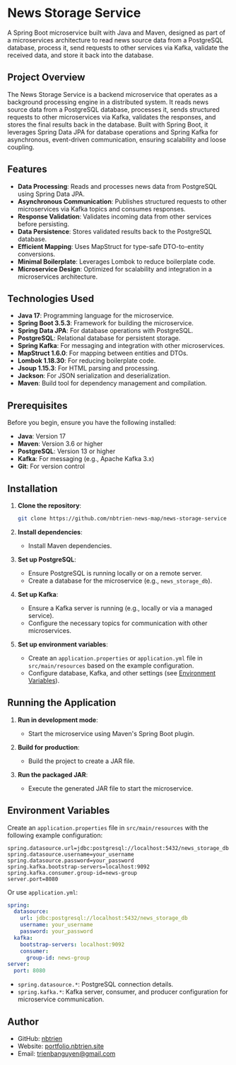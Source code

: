 # News Storage Service

A Spring Boot microservice built with Java and Maven, designed as part of a microservices architecture to read news source data from a PostgreSQL database, process it, send requests to other services via Kafka, validate the received data, and store it back into the database.

## Project Overview

The News Storage Service is a backend microservice that operates as a background processing engine in a distributed system. It reads news source data from a PostgreSQL database, processes it, sends structured requests to other microservices via Kafka, validates the responses, and stores the final results back in the database. Built with Spring Boot, it leverages Spring Data JPA for database operations and Spring Kafka for asynchronous, event-driven communication, ensuring scalability and loose coupling.

## Features

- **Data Processing**: Reads and processes news data from PostgreSQL using Spring Data JPA.
- **Asynchronous Communication**: Publishes structured requests to other microservices via Kafka topics and consumes responses.
- **Response Validation**: Validates incoming data from other services before persisting.
- **Data Persistence**: Stores validated results back to the PostgreSQL database.
- **Efficient Mapping**: Uses MapStruct for type-safe DTO-to-entity conversions.
- **Minimal Boilerplate**: Leverages Lombok to reduce boilerplate code.
- **Microservice Design**: Optimized for scalability and integration in a microservices architecture.

## Technologies Used

- **Java 17**: Programming language for the microservice.
- **Spring Boot 3.5.3**: Framework for building the microservice.
- **Spring Data JPA**: For database operations with PostgreSQL.
- **PostgreSQL**: Relational database for persistent storage.
- **Spring Kafka**: For messaging and integration with other microservices.
- **MapStruct 1.6.0**: For mapping between entities and DTOs.
- **Lombok 1.18.30**: For reducing boilerplate code.
- **Jsoup 1.15.3**: For HTML parsing and processing.
- **Jackson**: For JSON serialization and deserialization.
- **Maven**: Build tool for dependency management and compilation.

## Prerequisites

Before you begin, ensure you have the following installed:

- **Java**: Version 17
- **Maven**: Version 3.6 or higher
- **PostgreSQL**: Version 13 or higher
- **Kafka**: For messaging (e.g., Apache Kafka 3.x)
- **Git**: For version control

## Installation

1. **Clone the repository**:

   ```bash
   git clone https://github.com/nbtrien-news-map/news-storage-service
   ```

2. **Install dependencies**:

   - Install Maven dependencies.

3. **Set up PostgreSQL**:

   - Ensure PostgreSQL is running locally or on a remote server.
   - Create a database for the microservice (e.g., `news_storage_db`).

4. **Set up Kafka**:

   - Ensure a Kafka server is running (e.g., locally or via a managed service).
   - Configure the necessary topics for communication with other microservices.

5. **Set up environment variables**:
   - Create an `application.properties` or `application.yml` file in `src/main/resources` based on the example configuration.
   - Configure database, Kafka, and other settings (see [Environment Variables](#environment-variables)).

## Running the Application

1. **Run in development mode**:

   - Start the microservice using Maven's Spring Boot plugin.

2. **Build for production**:

   - Build the project to create a JAR file.

3. **Run the packaged JAR**:
   - Execute the generated JAR file to start the microservice.

## Environment Variables

Create an `application.properties` file in `src/main/resources` with the following example configuration:

```properties
spring.datasource.url=jdbc:postgresql://localhost:5432/news_storage_db
spring.datasource.username=your_username
spring.datasource.password=your_password
spring.kafka.bootstrap-servers=localhost:9092
spring.kafka.consumer.group-id=news-group
server.port=8080
```

Or use `application.yml`:

```yaml
spring:
  datasource:
    url: jdbc:postgresql://localhost:5432/news_storage_db
    username: your_username
    password: your_password
  kafka:
    bootstrap-servers: localhost:9092
    consumer:
      group-id: news-group
server:
  port: 8080
```

- `spring.datasource.*`: PostgreSQL connection details.
- `spring.kafka.*`: Kafka server, consumer, and producer configuration for microservice communication.

## Author

- GitHub: [nbtrien](https://github.com/nbtrien)
- Website: [portfolio.nbtrien.site](https://portfolio.nbtrien.site)
- Email: trienbanguyen@gmail.com
